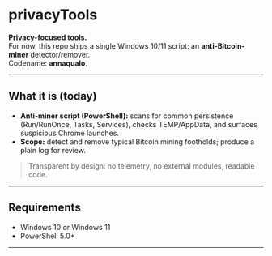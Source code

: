 # privacyTools

**Privacy-focused tools.**  
For now, this repo ships a single Windows 10/11 script: an **anti-Bitcoin-miner** detector/remover.  
Codename: **annaqualo**.

---

## What it is (today)
- **Anti-miner script (PowerShell):** scans for common persistence (Run/RunOnce, Tasks, Services), checks TEMP/AppData, and surfaces suspicious Chrome launches.  
- **Scope:** detect and remove typical Bitcoin mining footholds; produce a plain log for review.

> Transparent by design: no telemetry, no external modules, readable code.

---

## Requirements
- Windows 10 or Windows 11  
- PowerShell 5.0+

---
